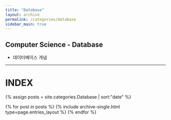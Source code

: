 ```yaml
---
title: "Database"
layout: archive
permalink: /categories/database
sidebar_main: true
---
```


## Computer Science - Database
- 데이터베이스 개념

---
# INDEX

{% assign posts = site.categories.Database | sort:"date" %}

{% for post in posts %}
  {% include archive-single.html type=page.entries_layout %}
{% endfor %}
